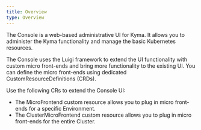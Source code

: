```yaml
---
title: Overview
type: Overview
---
```


The Console is a web-based administrative UI for Kyma. It allows you to administer the Kyma functionality and manage the basic Kubernetes resources.

The Console uses the Luigi framework to extend the UI functionality with custom micro front-ends and bring more functionality to the existing UI. You can define the micro front-ends using dedicated CustomResourceDefinitions (CRDs).

Use the following CRs to extend the Console UI:

- The MicroFrontend custom resource allows you to plug in micro front-ends for a specific Environment.
- The ClusterMicroFrontend custom resource allows you to plug in micro front-ends for the entire Cluster.

